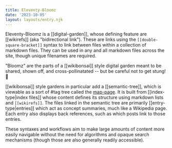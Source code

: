 ```yaml
---
title: Eleventy-Bloomz
date: '2023-10-05'
layout: layouts/entry.njk
---
```


Eleventy-Bloomz is a [[digital-garden]], whose defining feature are [[wikirefs]] (aka "bidirectional link"). These are links using the `[[double-square-bracket]]` syntax to link between files within a collection of markdown files. They can be used in any and all markdown files across the site, though unique filenames are required.

"Bloomz" are the parts of a [[wikibonsai]] style digital garden meant to be shared, shown off, and cross-pollinatated -- but be careful not to get stung! 🐝

[[wikibonsai]] style gardens in particular add a [[semantic-tree]], which is viewable as a sort of #tag tree called the [map-page](/map). It is built from [[index-type|index files]] whose content defines its structure using markdown lists and `[[wikirefs]]`. The files linked in the semantic tree are primarily [[entry-type|entries]] which act as concept summaries, much like a Wikipedia page. Each entry also displays back references, such as which posts link to those entries.

These syntaxes and workflows aim to make large amounts of content more easily navigable without the need for algorithms and opaque search mechanisms (though those are also generally readily accessible).
